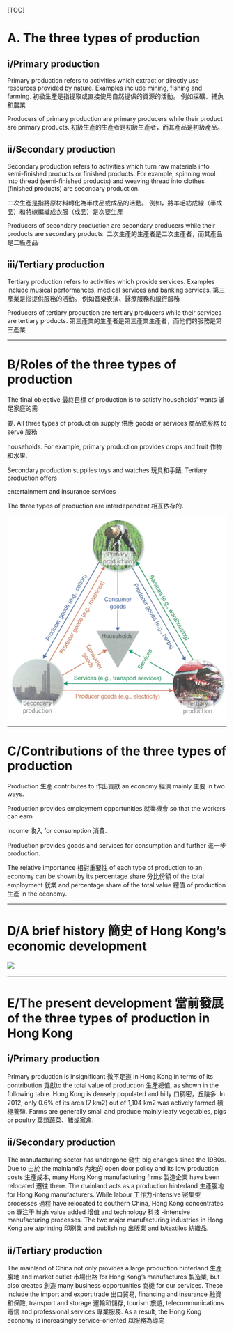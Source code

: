 [TOC]

# A. The three types of production 

## i/Primary production

Primary production refers to activities which extract or directly use resources provided by nature. Examples include mining, fishing and farming. 初級生產是指提取或直接使用自然提供的資源的活動。 例如採礦、捕魚和農業

Producers of primary production are primary producers while their product are primary products. 初級生產的生產者是初級生產者，而其產品是初級產品。

## ii/Secondary production 

Secondary production refers to activities which turn raw materials into semi-finished products or finished products. For example, spinning wool into thread (semi-finished products) and weaving thread into clothes (finished products) are secondary production. 

二次生產是指將原材料轉化為半成品或成品的活動。 例如，將羊毛紡成線（半成品）和將線編織成衣服（成品）是次要生產 

Producers of secondary production are secondary producers while their products are secondary products. 二次生產的生產者是二次生產者，而其產品是二級產品

##  iii/Tertiary production

Tertiary production refers to activities which provide services. Examples include musical performances, medical services and banking services. 第三產業是指提供服務的活動。 例如音樂表演、醫療服務和銀行服務 

Producers of tertiary production are tertiary producers while their services are tertiary products. 第三產業的生產者是第三產業生產者，而他們的服務是第三產業 

----

# B/Roles of the three types of production 

The final objective 最終目標 of production is to satisfy households’ wants 滿足家庭的需

要. All three types of production supply 供應 goods or services 商品或服務 to serve 服務

households. For example, primary production provides crops and fruit 作物和水果. 

Secondary production supplies toys and watches 玩具和手錶. Tertiary production offers 

entertainment and insurance services 

The three types of production are interdependent 相互依存的. 

![](https://raw.githubusercontent.com/pky2006/photo/master/Relationship%2520between%25203%2520types%2520of%2520productions.png)

-----

# C/Contributions of the three types of production

Production 生產 contributes to 作出貢獻 an economy 經濟 mainly 主要 in two ways.

Production provides employment opportunities 就業機會 so that the workers can earn 

income 收入 for consumption 消費.

Production provides goods and services for consumption and further 進一步 production. 

The relative importance 相對重要性 of each type of production to an economy can be shown by its percentage share 分比份額 of the total employment 就業 and percentage share of the total value 總值 of production 生產 in the economy. 

---

# D/A brief history 簡史 of Hong Kong’s economic development 

![](https://raw.githubusercontent.com/pky2006/photo/master/Restructuring%20of%20Hong%20Kong%20economy(1).jpg)



---

# E/The present development 當前發展 of the three types of production in Hong Kong 

## i/Primary production 

Primary production is insignificant 微不足道 in Hong Kong in terms of its contribution 貢獻to the total value of production 生產總值, as shown in the following table. Hong Kong is densely populated and hilly 口稠密，丘陵多. In 2012, only 0.6% of its area (7 km2) out of 1,104 km2 was actively farmed 積極養殖. Farms are generally small and produce mainly leafy vegetables, pigs or poultry 葉類蔬菜、豬或家禽. 

## ii/Secondary production

The manufacturing sector has undergone 發生 big changes since the 1980s. Due to 由於 the mainland’s 內地的 open door policy and its low production costs 生產成本, many Hong Kong manufacturing firms 製造企業 have been relocated 遷往 there. The mainland acts as a production hinterland 生產腹地 for Hong Kong manufacturers. While labour 工作力-intensive 密集型 processes 過程 have relocated to southern China, Hong Kong concentrates on 專注于 high value added 增值 and technology 科技 -intensive manufacturing processes. The two major manufacturing industries in Hong Kong are a/printing 印刷業 and publishing 出版業 and b/textiles 紡織品. 

## ii/Tertiary production

The mainland of China not only provides a large production hinterland 生產腹地 and market outlet 市場出路 for Hong Kong’s manufactures 製造業, but also creates 創造 many business opportunities 商機 for our services. These include the import and export trade 出口貿易, financing and insurance 融資和保險, transport and storage 運輸和儲存, tourism 旅遊, telecommunications 電信 and professional services 專業服務. As a result, the Hong Kong economy is increasingly service-oriented 以服務為導向
